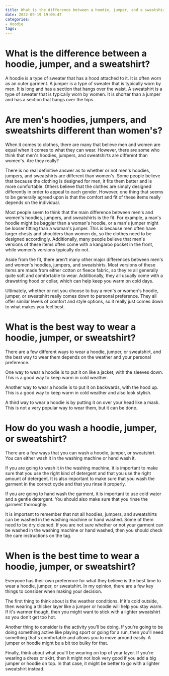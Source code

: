 ```yaml
---
title: What is the difference between a hoodie, jumper, and a sweatshirt
date: 2022-09-19 19:00:47
categories:
- Hoodie
tags:
---
```



#  What is the difference between a hoodie, jumper, and a sweatshirt?

A hoodie is a type of sweater that has a hood attached to it. It is often worn as an outer garment. A jumper is a type of sweater that is typically worn by men. It is long and has a section that hangs over the waist. A sweatshirt is a type of sweater that is typically worn by women. It is shorter than a jumper and has a section that hangs over the hips.

#  Are men's hoodies, jumpers, and sweatshirts different than women's?

When it comes to clothes, there are many that believe men and women are equal when it comes to what they can wear. However, there are some who think that men's hoodies, jumpers, and sweatshirts are different than women's. Are they really?

There is no real definitive answer as to whether or not men's hoodies, jumpers, and sweatshirts are different than women's. Some people believe that because the clothing is designed for men, it fits them better and is more comfortable. Others believe that the clothes are simply designed differently in order to appeal to each gender. However, one thing that seems to be generally agreed upon is that the comfort and fit of these items really depends on the individual.

Most people seem to think that the main difference between men's and women's hoodies, jumpers, and sweatshirts is the fit. For example, a man's hoodie might be baggier than a woman's hoodie, or a man's jumper might be looser fitting than a woman's jumper. This is because men often have larger chests and shoulders than women do, so the clothes need to be designed accordingly. Additionally, many people believe that men's versions of these items often come with a kangaroo pocket in the front, while women's versions typically do not.

Aside from the fit, there aren't many other major differences between men's and women's hoodies, jumpers, and sweatshirts. Most versions of these items are made from either cotton or fleece fabric, so they're all generally quite soft and comfortable to wear. Additionally, they all usually come with a drawstring hood or collar, which can help keep you warm on cold days.

Ultimately, whether or not you choose to buy a men's or women's hoodie, jumper, or sweatshirt really comes down to personal preference. They all offer similar levels of comfort and style options, so it really just comes down to what makes you feel best.

#  What is the best way to wear a hoodie, jumper, or sweatshirt?

There are a few different ways to wear a hoodie, jumper, or sweatshirt, and the best way to wear them depends on the weather and your personal preference.

One way to wear a hoodie is to put it on like a jacket, with the sleeves down. This is a good way to keep warm in cold weather.

Another way to wear a hoodie is to put it on backwards, with the hood up. This is a good way to keep warm in cold weather and also look stylish.

A third way to wear a hoodie is by putting it on over your head like a mask. This is not a very popular way to wear them, but it can be done.

#  How do you wash a hoodie, jumper, or sweatshirt?

There are a few ways that you can wash a hoodie, jumper, or sweatshirt. You can either wash it in the washing machine or hand wash it.

If you are going to wash it in the washing machine, it is important to make sure that you use the right kind of detergent and that you use the right amount of detergent. It is also important to make sure that you wash the garment in the correct cycle and that you rinse it properly.

If you are going to hand wash the garment, it is important to use cold water and a gentle detergent. You should also make sure that you rinse the garment thoroughly.

It is important to remember that not all hoodies, jumpers, and sweatshirts can be washed in the washing machine or hand washed. Some of them need to be dry cleaned. If you are not sure whether or not your garment can be washed in the washing machine or hand washed, then you should check the care instructions on the tag.

#  When is the best time to wear a hoodie, jumper, or sweatshirt?

<style>
.markdown-article { font-family: Arial, sans-serif; font-size: 14px; }
.markdown-article p { margin: 0 0 1em; }</style>

Everyone has their own preference for what they believe is the best time to wear a hoodie, jumper, or sweatshirt. In my opinion, there are a few key things to consider when making your decision.

The first thing to think about is the weather conditions. If it's cold outside, then wearing a thicker layer like a jumper or hoodie will help you stay warm. If it's warmer though, then you might want to stick with a lighter sweatshirt so you don't get too hot.

Another thing to consider is the activity you'll be doing. If you're going to be doing something active like playing sport or going for a run, then you'll need something that's comfortable and allows you to move around easily. A jumper or hoodie might be a bit too bulky for that.

Finally, think about what you'll be wearing on top of your layer. If you're wearing a dress or skirt, then it might not look very good if you add a big jumper or hoodie on top. In that case, it might be better to go with a lighter sweatshirt instead.